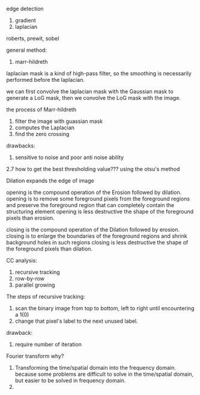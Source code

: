 edge detection
1. gradient 
2. laplacian

roberts, prewit, sobel

general method:
1. marr-hildreth

laplacian mask is a kind of high-pass filter, so the smoothing is necessarily performed before the laplacian.

we can first convolve the laplacian mask with the Gaussian mask to generate a LoG mask, then we convolve the LoG mask with the image.

the process of Marr-hildreth
1. filter the image with guassian mask
2. computes the Laplacian
3. find the zero crossing


drawbacks:
1. sensitive to noise and poor anti noise ability

2.7
how to get the best thresholding value???
using the otsu's method

Dilation expands the edge of image

opening is the compound operation of the Erosion followed by dilation.
opening is to remove some foreground pixels from the foreground regions and preserve the foreground region that can completely contain the structuring element
opening is less destructive the shape of the foreground pixels than erosion.

closing is the compound operation of the Dilation followed by erosion.
closing is to enlarge the boundaries of the foreground regions and shrink background holes in such regions
closing is less destructive the shape of the foreground pixels than dilation.

CC analysis:
1. recursive tracking
2. row-by-row
3. parallel growing

The steps of recursive tracking:
1. scan the binary image from top to bottom, left to right until encountering a 1(0)
2. change that pixel's label to the next unused label.

drawback:
1. require number of iteration


Fourier transform
why?
1. Transforming the time/spatial domain into the frequency domain. because some problems are difficult to solve in the time/spatial domain, but easier to be solved in frequency domain.
2. 